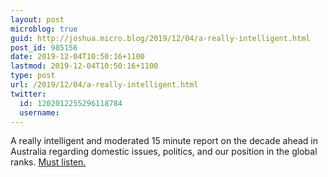 ```yaml
---
layout: post
microblog: true
guid: http://joshua.micro.blog/2019/12/04/a-really-intelligent.html
post_id: 985156
date: 2019-12-04T10:50:16+1100
lastmod: 2019-12-04T10:50:16+1100
type: post
url: /2019/12/04/a-really-intelligent.html
twitter:
  id: 1202012255296118784
  username: 
---
```

A really intelligent and moderated 15 minute report on the decade ahead in Australia regarding domestic issues, politics, and our position in the global ranks. [Must listen.](https://overcast.fm/+R5M9KgFQs)
